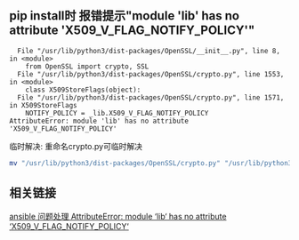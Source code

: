 ## pip install时 报错提示"module 'lib' has no attribute 'X509_V_FLAG_NOTIFY_POLICY'"

```
  File "/usr/lib/python3/dist-packages/OpenSSL/__init__.py", line 8, in <module>
    from OpenSSL import crypto, SSL
  File "/usr/lib/python3/dist-packages/OpenSSL/crypto.py", line 1553, in <module>
    class X509StoreFlags(object):
  File "/usr/lib/python3/dist-packages/OpenSSL/crypto.py", line 1571, in X509StoreFlags
    NOTIFY_POLICY = _lib.X509_V_FLAG_NOTIFY_POLICY
AttributeError: module 'lib' has no attribute 'X509_V_FLAG_NOTIFY_POLICY'
```

临时解决: 重命名crypto.py可临时解决
```sh
mv "/usr/lib/python3/dist-packages/OpenSSL/crypto.py" "/usr/lib/python3/dist-packages/OpenSSL/crypto.py.bak"
```

## 相关链接
[ansible 问题处理 AttributeError: module ‘lib‘ has no attribute ‘X509_V_FLAG_NOTIFY_POLICY‘](https://blog.csdn.net/weixin_40548182/article/details/141133991)
